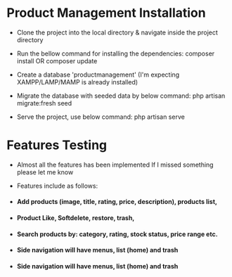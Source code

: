 # Product Management Installation
- Clone the project into the local directory & navigate inside the project directory

- Run the bellow command for installing the dependencies:
composer install OR composer update

- Create a database 'productmanagement' (I'm expecting XAMPP/LAMP/MAMP is already installed)

- Migrate the database with seeded data by below command:
php artisan migrate:fresh seed 

- Serve the project, use below command:
php artisan serve

# Features Testing

- Almost all the features has been implemented If I missed something please let me know

- Features include as follows: 
- ####  Add products (image, title, rating, price, description), products list, 
- ####  Product Like, Softdelete, restore, trash, 
- ####  Search products by: category, rating, stock status, price range etc.
- ####  Side navigation will have menus, list (home) and trash
- ####  Side navigation will have menus, list (home) and trash

